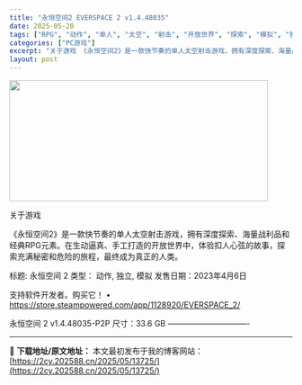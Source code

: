 ```yaml
---
title: "永恒空间2 EVERSPACE 2 v1.4.48035"
date: 2025-05-20
tags: ["RPG", "动作", "单人", "太空", "射击", "开放世界", "探索", "模拟", "独立", "经典"]
categories: ["PC游戏"]
excerpt: "关于游戏 《永恒空间2》是一款快节奏的单人太空射击游戏，拥有深度探索、海量战利品和经典RPG元素。在生动逼真、手工打造的开放世界中，体验扣人心弦的故事，探索充满秘密和危险的旅程，最终成为真正的人类。 标题: 永恒空间 2 类型： 动作, 独立, 模拟 发售日期：2023年4月6日 支持软件开发者。购&hellip;"
layout: post
---
```


<img src="https://2cy.202588.cn/wp-content/uploads/2025/05/2025052003344510.webp" alt="" width="460" height="215" class="aligncenter size-full wp-image-13722" />

关于游戏

《永恒空间2》是一款快节奏的单人太空射击游戏，拥有深度探索、海量战利品和经典RPG元素。在生动逼真、手工打造的开放世界中，体验扣人心弦的故事，探索充满秘密和危险的旅程，最终成为真正的人类。

标题: 永恒空间 2
类型： 动作, 独立, 模拟
发售日期：2023年4月6日

支持软件开发者。购买它！
• https://store.steampowered.com/app/1128920/EVERSPACE_2/

永恒空间 2 v1.4.48035-P2P
尺寸：33.6 GB
——————————- 

---
📖 **下载地址/原文地址：** 本文最初发布于我的博客网站：[https://2cy.202588.cn/2025/05/13725/](https://2cy.202588.cn/2025/05/13725/)
